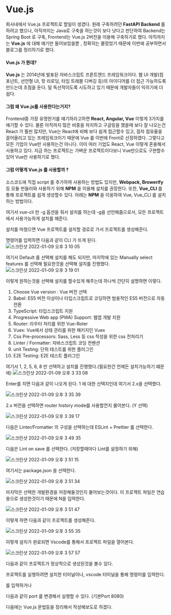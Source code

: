 # Vue.js

회사내에서 Vue.js 프로젝트로 할일이 생겼다. 원래 구축하려던 **FastAPI Backend** 를 하려고 했으나, 아직까지는 Java로 구축을 하는것이 보다 낫다고 판단하여 Backend는 Spring Boot 로 구축, Frontend는 Vue.js 2버전을 이용해 구축하기로 했다. 아직까지는 **Vue.js** 에 대해 얘기만 들어보았을뿐 , 정확히는 몰랐었기 때문에 이번에 공부하면서 블로그를 정리하기로 했다.

#### Vue.js 가 뭔데?

**Vue.js** 는 2014년에 발표된 자바스크립트 프론트엔드 프레임워크이다. 웹 UI 개발(컴포넌트, 선언형 UI, 핫 리로딩, 타임 트래블 디버깅 등)의 아이디어를 더 접근 가능하도록 만드는데 초점을 둔다. 덜 독선적이도록 시도하고 있기 때문에 개발자들이 익히기에 더 쉽다.

#### 그럼 왜 Vue.js를 사용한다는거지?

Frontend중 가장 유명한거를 얘기하라고하면 **React, Angular, Vue** 이렇게 3가지를 얘기할 수 있다. 물론 아직까지 많은 비중을 차지하고 구글링을 했을때 보다 잘 나오는건 React 가 훨씬 많지만, Vue는 React에 비해 보다 쉽게 접근할수 있고, 점차 점유율을 끌어올리고 있는 프레임워크이기 때문에 Vue 를 이번에 Front로 선정하였다. 그렇다고 모든 기업이 Vue만 사용하는건 아니다. 이미 여러 기업도 React, Vue 이렇게 혼용해서 사용하고 있다. 지금 하는 프로젝트는 가벼운 프로젝트이다보니 Vue만으로도 구현할수 있어 Vue만 사용하기로 했다.

#### 그럼 어떻게 Vue.js 를 사용할까 ?

소스코드에 직접 script 를 추가하여 사용하는 방법도 있지만, **Webpack, Browerify** 등 모듈 번들러와 사용하기 위해 **NPM** 을 이용해 설치를 권장한다. 또한, **Vue\_CLI** 를 통해 프로젝트를 쉽게 생성할수 있다. 아래는 **NPM** 을 이옹하여 Vue, Vue\_CLI 를 설치하는 방법이다.

여기서 vue-cli 만 -g 옵션을 줘서 설치를 하는데 -g을 선언해줌으로서, 모든 프로젝트에서 사용가능하게 설치를 해준다.

설치를 마쳤으면 Vue 프로젝트를 설치할 경로로 가서 프로젝트를 생성해준다.

명령어를 입력하면 다음과 같이 CLI 가 뜨게 된다. ![스크린샷 2022-01-09 오후 3 10 05](https://user-images.githubusercontent.com/58337935/148671351-3efe5f50-4444-40ee-99ad-f2f855d5775a.png)

여기서 Default 를 선택해 설치를 해도 되지만, 마지막에 있는 Manually select features 를 선택해 필요한것을 선택해 설치를 진행했다. ![스크린샷 2022-01-09 오후 3 19 01](https://user-images.githubusercontent.com/58337935/148671565-1997b490-d1e1-4f3b-ba22-7e7cff0261ed.png)

이렇게 원하는것을 선택해 설치를 할수있게 해주는데 하나씩 간단히 설명하면 이렇다.

1. Choose Vue version : Vue 버전 선택
2. Babel: ES5 버전 이상이나 타입스크립트로 코딩하면 범용적인 ES5 버전으로 자동 전환
3. TypeScript: 타입스크립트 지원
4. Progressive Web app (PWA) Support: 웹앱 개발 지원
5. Router: 라우터 처리를 위한 Vue-Roter
6. Vuex: Vue에서 상태 관리를 위한 패키지인 Vuex
7. Css Pre-processors: Sass, Less 등 css 작성을 위한 css 전처리기
8. Linter / Formatter: 자바스크립트 코딩 컨벤션
9. unit Testing: 단위 테스트를 위한 플러그인
10. E2E Testing: E2E 테스트 플러그인

여기서 1, 2, 5, 6, 8 만 선택하고 설치를 진행했다.(필요한건 언제든 설치가능하기 떄문에) ![스크린샷 2022-01-09 오후 3 33 08](https://user-images.githubusercontent.com/58337935/148671852-6118a873-5ea8-41f3-9adb-26cef4b1af0d.png)

Enter를 치면 다음과 같이 나오게 된다. 1 에 대한 선택지인데 여기서 2.x을 선택했다.

![스크린샷 2022-01-09 오후 3 35 39](https://user-images.githubusercontent.com/58337935/148671913-3ceaf7d4-7d68-4810-9174-9a4a92b4b563.png)

2.x 버전을 선택하면 router history mode를 사용할껀지 물어본다. (Y 선택)

![스크린샷 2022-01-09 오후 3 39 17](https://user-images.githubusercontent.com/58337935/148671986-30768d08-4f55-4d86-8e37-035b4db58ee5.png)

다음은 Linter/Fromatter 의 구성을 선택하는데 ESLint + Prettier 를 선택한다.

![스크린샷 2022-01-09 오후 3 49 35](https://user-images.githubusercontent.com/58337935/148672231-d8bc8e41-e648-45a4-9d84-2f2c246a6e83.png)

다음은 Lint on save 를 선택한다. (저장할때마다 Lint를 설정하기 위해)

![스크린샷 2022-01-09 오후 3 51 15](https://user-images.githubusercontent.com/58337935/148672290-74750514-b5ee-4edb-9f37-5bf8077359ec.png)

여기서는 package.json 을 선택한다.

![스크린샷 2022-01-09 오후 3 51 34](https://user-images.githubusercontent.com/58337935/148672312-356b233c-17ae-418e-b4f1-695cad894032.png)

마지막은 선택한 개발환경을 저장해둘것인지 물어보는것이다. 이 프로젝트 파일은 연습용으로 생성한것이기 때문에 N을 입력한다.

![스크린샷 2022-01-09 오후 3 51 47](https://user-images.githubusercontent.com/58337935/148672351-3b45c8f2-5a69-4888-b480-b99f071aea9b.png)

이렇게 하면 다음과 같이 프로젝트를 생성해준다.

![스크린샷 2022-01-09 오후 3 55 35](https://user-images.githubusercontent.com/58337935/148672398-d4dd0b18-8ee4-4cd8-9bcc-c43a335b0b55.png)

이렇게 설치가 완료되면 Vscode를 통해서 프로젝트 파일을 열어본다.

![스크린샷 2022-01-09 오후 3 57 57](https://user-images.githubusercontent.com/58337935/148672499-30af463c-5faf-4cb9-8f69-2f99b74ac0f7.png)

다음과 같이 프로젝트가 정상적으로 생성된것을 볼수 있다.

프로잭트를 실행하려면 설치한 터미널이나, vscode 터미널을 통해 명령어를 입력한다.

를 입력하거나

다음과 같이 port 를 변경해서 실행할 수 있다. (기본Port 8080)

다음에는 Vue.js 문법등을 정리해서 작성해보도로 하겠다.
